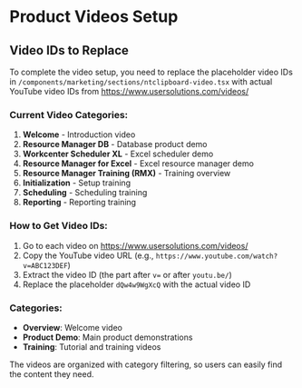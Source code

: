 # Product Videos Setup

## Video IDs to Replace

To complete the video setup, you need to replace the placeholder video IDs in `/components/marketing/sections/ntclipboard-video.tsx` with actual YouTube video IDs from https://www.usersolutions.com/videos/

### Current Video Categories:

1. **Welcome** - Introduction video
2. **Resource Manager DB** - Database product demo
3. **Workcenter Scheduler XL** - Excel scheduler demo
4. **Resource Manager for Excel** - Excel resource manager demo
5. **Resource Manager Training (RMX)** - Training overview
6. **Initialization** - Setup training
7. **Scheduling** - Scheduling training
8. **Reporting** - Reporting training

### How to Get Video IDs:

1. Go to each video on https://www.usersolutions.com/videos/
2. Copy the YouTube video URL (e.g., `https://www.youtube.com/watch?v=ABC123DEF`)
3. Extract the video ID (the part after `v=` or after `youtu.be/`)
4. Replace the placeholder `dQw4w9WgXcQ` with the actual video ID

### Categories:

- **Overview**: Welcome video
- **Product Demo**: Main product demonstrations
- **Training**: Tutorial and training videos

The videos are organized with category filtering, so users can easily find the content they need.
